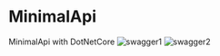 # MinimalApi
MinimalApi with DotNetCore
![swagger1](https://github.com/RazyInTheHouse/DotNetCore_MinimalApi/assets/134129898/45343538-8cb7-4f67-b9c7-3cdd0edc8d1a)
![swagger2](https://github.com/RazyInTheHouse/DotNetCore_MinimalApi/assets/134129898/a937b848-f0a6-4015-8184-9213d0d65c2a)
